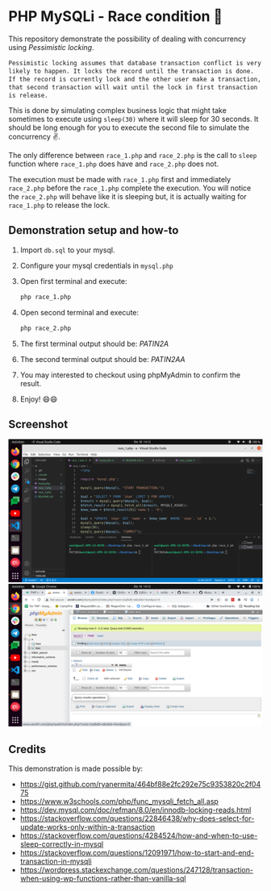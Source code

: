 # PHP MySQLi - Race condition 🏁

This repository demonstrate the possibility of dealing with concurrency using *Pessimistic locking*.

```text
Pessimistic locking assumes that database transaction conflict is very likely to happen. It locks the record until the transaction is done. If the record is currently lock and the other user make a transaction, that second transaction will wait until the lock in first transaction is release.
```

This is done by simulating complex business logic that might take sometimes to execute using `sleep(30)` where it will sleep for 30 seconds. It should be long enough for you to execute the second file to simulate the concurrency ✌️.

The only difference between `race_1.php` and `race_2.php` is the call to `sleep` function where `race_1.php` does have and `race_2.php` does not.

The execution must be made with `race_1.php` first and immediately `race_2.php` before the `race_1.php` complete the execution. You will notice the `race_2.php` will behave like it is sleeping but, it is actually waiting for `race_1.php` to release the lock.

## Demonstration setup and how-to

1. Import `db.sql` to your mysql.
1. Configure your mysql credentials in `mysql.php`
1. Open first terminal and execute:

    ```bash
    php race_1.php 
    ```

1. Open second terminal and execute:

    ```bash
    php race_2.php
    ```

1. The first terminal output should be: *PATIN2A*
1. The second terminal output should be: *PATIN2AA*
1. You may interested to checkout using phpMyAdmin to confirm the result.
1. Enjoy! 😄😄

## Screenshot

![Terminal](/images/terminal.png)
![phpMyAdmin](/images/phpmyadmin.png)

## Credits

This demonstration is made possible by:

- <https://gist.github.com/ryanermita/464bf88e2fc292e75c9353820c2f0475>
- <https://www.w3schools.com/php/func_mysqli_fetch_all.asp>
- <https://dev.mysql.com/doc/refman/8.0/en/innodb-locking-reads.html>
- <https://stackoverflow.com/questions/22846438/why-does-select-for-update-works-only-within-a-transaction>
- <https://stackoverflow.com/questions/4284524/how-and-when-to-use-sleep-correctly-in-mysql>
- <https://stackoverflow.com/questions/12091971/how-to-start-and-end-transaction-in-mysqli>
- <https://wordpress.stackexchange.com/questions/247128/transaction-when-using-wp-functions-rather-than-vanilla-sql>
